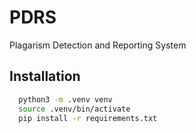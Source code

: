 
# PDRS

Plagarism Detection and Reporting System


## Installation

```bash
  python3 -m .venv venv
  source .venv/bin/activate
  pip install -r requirements.txt
```
    